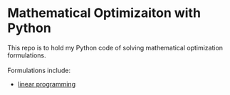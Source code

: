 # Mathematical Optimizaiton with Python

This repo is to hold my Python code of solving mathematical optimization formulations. <br/><br/>
Formulations include:
- [linear programming](./LP_final.ipynb)
